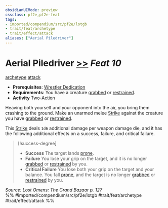 ```yaml
---
obsidianUIMode: preview
cssclass: pf2e,pf2e-feat
tags:
- imported/compendium/src/pf2e/lotgb
- trait/feat/archetype
- trait/effect/attack
aliases: ["Aerial Piledriver"]
---
```

# Aerial Piledriver  [>>](chapter-9-playing-the-game.md#Actions "Two-Action") *Feat 10*  
[archetype](archetype.md)  [attack](attack.md)  

- **Prerequisites**: [Wrestler Dedication](wrestler-dedication-lotgb.md)
- **Requirements**: You have a creature [grabbed](conditions.md#Grabbed) or [restrained](conditions.md#Restrained).
- **Activity** Two-Action

Heaving both yourself and your opponent into the air, you bring them crashing to the ground. Make an unarmed melee [Strike](strike.md) against the creature you have [grabbed](conditions.md#Grabbed) or [restrained](conditions.md#Restrained).

This [Strike](strike.md) deals `1d6` additional damage per weapon damage die, and it has the following additional effects on a success, failure, and critical failure.

> [!success-degree] 
> - **Success** The target lands [prone](conditions.md#Prone).
> - **Failure** You lose your grip on the target, and it is no longer [grabbed](conditions.md#Grabbed) or [restrained](conditions.md#Restrained) by you.
> - **Critical Failure** You lose both your grip on the target and your balance. You fall [prone](conditions.md#Prone), and the target is no longer [grabbed](conditions.md#Grabbed) or [restrained](conditions.md#Restrained) by you.

*Source: Lost Omens: The Grand Bazaar p. 127*  
%% #imported/compendium/src/pf2e/lotgb #trait/feat/archetype #trait/effect/attack %%